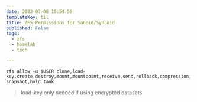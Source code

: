```yaml
---
date: 2022-07-08 15:54:58
templateKey: til
title: ZFS Permissions for Sanoid/Syncoid
published: False
tags:
  - zfs
  - homelab
  - tech

---
```



`zfs allow -u $USER clone,load-key,create,destroy,mount,mountpoint,receive,send,rollback,compression,snapshot,hold tank`

> load-key only needed if using encrypted datasets
